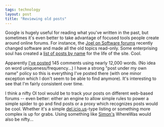 ```yaml
---
tags: technology
layout: post
title: "Reviewing old posts"
---
```




Google is hugely useful for reading what you've written in the past, but sometimes it's even better to take advantage of focused tools people create around online forums. For instance, the <a href="">Joel on Software forums</a> recently changed software and made all the old topics read-only. Some enterprising soul has created a <a href="http://www.usabilitymustdie.com/jos/jossers_by_name.html">list of posts by name</a> for the life of the site. Cool.

<p>Apparently <a href="http://www.usabilitymustdie.com/jos/Josser_4556.html">I've posted</a> 145 comments using nearly 12,000 words. (No idea on word uniqueness/frequency...) I have a strong "post under my own name" policy so this is everything I've posted there (with one minor exception which I don't seem to be able to find anymore). It's  interesting to see that I'm fairly consistent over time.</p>

<p>I think a nifty OI tool would be to track your posts on different web-based forums -- even better: either an engine to allow simple rules to power a simple spider to go and find posts or a proxy which recognizes posts would be cool. Whether it's a simple <a href="http://del.icio.us/">del.icio.us</a>-type listing or something more complex is up for grabs. Using something like <a href="http://blog.simon-cozens.org/">Simon's</a> WhereWas would also be nifty...</p>


